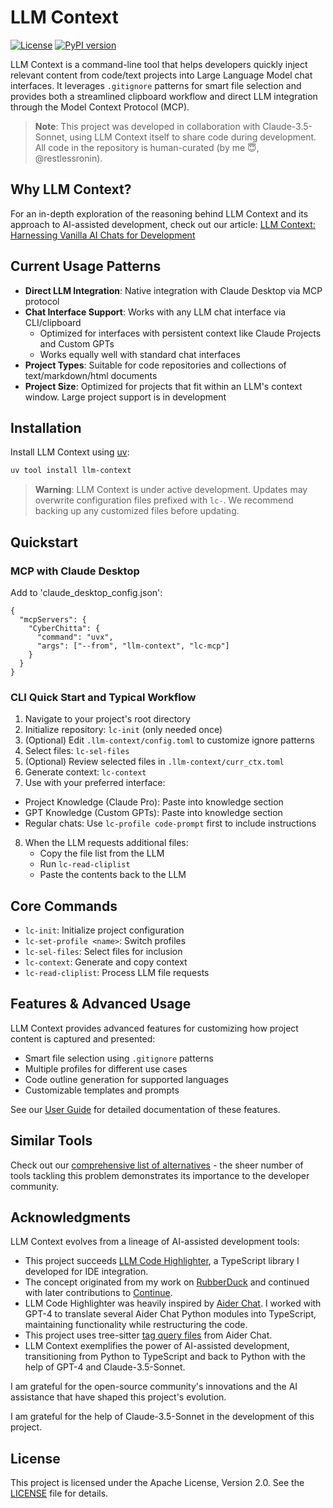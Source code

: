# LLM Context

[![License](https://img.shields.io/badge/License-Apache%202.0-blue.svg)](https://opensource.org/licenses/Apache-2.0)
[![PyPI version](https://img.shields.io/pypi/v/llm-context.svg)](https://pypi.org/project/llm-context/)

LLM Context is a command-line tool that helps developers quickly inject relevant content from code/text projects into Large Language Model chat interfaces. It leverages `.gitignore` patterns for smart file selection and provides both a streamlined clipboard workflow and direct LLM integration through the Model Context Protocol (MCP).

> **Note**: This project was developed in collaboration with Claude-3.5-Sonnet, using LLM Context itself to share code during development. All code in the repository is human-curated (by me 😇, @restlessronin).

## Why LLM Context?

For an in-depth exploration of the reasoning behind LLM Context and its approach to AI-assisted development, check out our article: [LLM Context: Harnessing Vanilla AI Chats for Development](https://www.cyberchitta.cc/articles/llm-ctx-why.html)

## Current Usage Patterns

- **Direct LLM Integration**: Native integration with Claude Desktop via MCP protocol
- **Chat Interface Support**: Works with any LLM chat interface via CLI/clipboard
  - Optimized for interfaces with persistent context like Claude Projects and Custom GPTs
  - Works equally well with standard chat interfaces
- **Project Types**: Suitable for code repositories and collections of text/markdown/html documents
- **Project Size**: Optimized for projects that fit within an LLM's context window. Large project support is in development

## Installation

Install LLM Context using [uv](https://github.com/astral-sh/uv):

```bash
uv tool install llm-context
```

> **Warning**: LLM Context is under active development. Updates may overwrite configuration files prefixed with `lc-`. We recommend backing up any customized files before updating.

## Quickstart

### MCP with Claude Desktop

Add to 'claude_desktop_config.json':

```jsonc
{
  "mcpServers": {
    "CyberChitta": {
      "command": "uvx",
      "args": ["--from", "llm-context", "lc-mcp"]
    }
  }
}
```

### CLI Quick Start and Typical Workflow

1. Navigate to your project's root directory
2. Initialize repository: `lc-init` (only needed once)
3. (Optional) Edit `.llm-context/config.toml` to customize ignore patterns
4. Select files: `lc-sel-files`
5. (Optional) Review selected files in `.llm-context/curr_ctx.toml`
6. Generate context: `lc-context`
7. Use with your preferred interface:

- Project Knowledge (Claude Pro): Paste into knowledge section
- GPT Knowledge (Custom GPTs): Paste into knowledge section
- Regular chats: Use `lc-profile code-prompt` first to include instructions

8. When the LLM requests additional files:
   - Copy the file list from the LLM
   - Run `lc-read-cliplist`
   - Paste the contents back to the LLM

## Core Commands

- `lc-init`: Initialize project configuration
- `lc-set-profile <name>`: Switch profiles
- `lc-sel-files`: Select files for inclusion
- `lc-context`: Generate and copy context
- `lc-read-cliplist`: Process LLM file requests

## Features & Advanced Usage

LLM Context provides advanced features for customizing how project content is captured and presented:

- Smart file selection using `.gitignore` patterns
- Multiple profiles for different use cases
- Code outline generation for supported languages
- Customizable templates and prompts

See our [User Guide](docs/user-guide.md) for detailed documentation of these features.

## Similar Tools

Check out our [comprehensive list of alternatives](https://www.cyberchitta.cc/articles/lc-alternatives.html) - the sheer number of tools tackling this problem demonstrates its importance to the developer community.

## Acknowledgments

LLM Context evolves from a lineage of AI-assisted development tools:

- This project succeeds [LLM Code Highlighter](https://github.com/restlessronin/llm-code-highlighter), a TypeScript library I developed for IDE integration.
- The concept originated from my work on [RubberDuck](https://github.com/rubberduck-ai/rubberduck-vscode) and continued with later contributions to [Continue](https://github.com/continuedev/continuedev).
- LLM Code Highlighter was heavily inspired by [Aider Chat](https://github.com/paul-gauthier/aider). I worked with GPT-4 to translate several Aider Chat Python modules into TypeScript, maintaining functionality while restructuring the code.
- This project uses tree-sitter [tag query files](src/llm_context/highlighter/tag-qry/) from Aider Chat.
- LLM Context exemplifies the power of AI-assisted development, transitioning from Python to TypeScript and back to Python with the help of GPT-4 and Claude-3.5-Sonnet.

I am grateful for the open-source community's innovations and the AI assistance that have shaped this project's evolution.

I am grateful for the help of Claude-3.5-Sonnet in the development of this project.

## License

This project is licensed under the Apache License, Version 2.0. See the [LICENSE](LICENSE) file for details.
